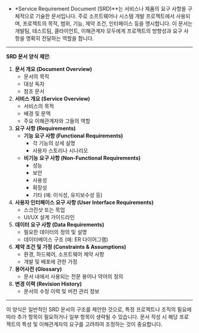 - *Service Requirement Document (SRD)**는 서비스나 제품의 요구 사항을 구체적으로 기술한 문서입니다. 주로 소프트웨어나 시스템 개발 프로젝트에서 사용되며, 프로젝트의 목적, 범위, 기능, 제약 조건, 인터페이스 등을 명시합니다. 이 문서는 개발팀, 테스트팀, 클라이언트, 이해관계자 모두에게 프로젝트의 방향성과 요구 사항을 명확히 전달하는 역할을 합니다.

---

**SRD 문서 양식 제안**:

1. **문서 개요 (Document Overview)**
    - 문서의 목적
    - 대상 독자
    - 참조 문서
2. **서비스 개요 (Service Overview)**
    - 서비스의 목적
    - 배경 및 문맥
    - 주요 이해관계자와 그들의 역할
3. **요구 사항 (Requirements)**
    - **기능 요구 사항 (Functional Requirements)**
        - 각 기능의 상세 설명
        - 사용자 스토리나 시나리오
    - **비기능 요구 사항 (Non-Functional Requirements)**
        - 성능
        - 보안
        - 사용성
        - 확장성
        - 기타 (예: 이식성, 유지보수성 등)
4. **사용자 인터페이스 요구 사항 (User Interface Requirements)**
    - 스크린샷 또는 목업
    - UI/UX 설계 가이드라인
5. **데이터 요구 사항 (Data Requirements)**
    - 필요한 데이터의 정의 및 설명
    - 데이터베이스 구조 (예: ER 다이어그램)
6. **제약 조건 및 가정 (Constraints & Assumptions)**
    - 환경, 하드웨어, 소프트웨어 제약 사항
    - 개발 및 배포에 관한 가정
7. **용어사전 (Glossary)**
    - 문서 내에서 사용되는 전문 용어나 약어의 정의
8. **변경 이력 (Revision History)**
    - 문서의 수정 이력 및 버전 관리 정보

---

이 양식은 일반적인 SRD 문서의 구조를 제안한 것으로, 특정 프로젝트나 조직의 필요에 따라 추가 항목이 필요하거나 일부 항목이 생략될 수 있습니다. 문서 작성 시 해당 프로젝트의 특성 및 이해관계자의 요구를 고려하여 조정하는 것이 중요합니다.